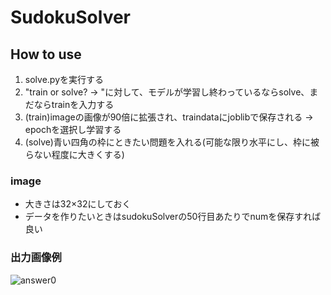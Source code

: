 # SudokuSolver

## How to use
1. solve.pyを実行する
2. "train or solve? -> "に対して、モデルが学習し終わっているならsolve、まだならtrainを入力する
3. (train)imageの画像が90倍に拡張され、traindataにjoblibで保存される -> epochを選択し学習する
4. (solve)青い四角の枠にときたい問題を入れる(可能な限り水平にし、枠に被らない程度に大きくする)

### image
* 大きさは32×32にしておく
* データを作りたいときはsudokuSolverの50行目あたりでnumを保存すれば良い

### 出力画像例
![answer0](https://user-images.githubusercontent.com/54014820/172532723-2e90a6d6-58a2-48b7-80bb-5fd1c324dbc4.jpg)
